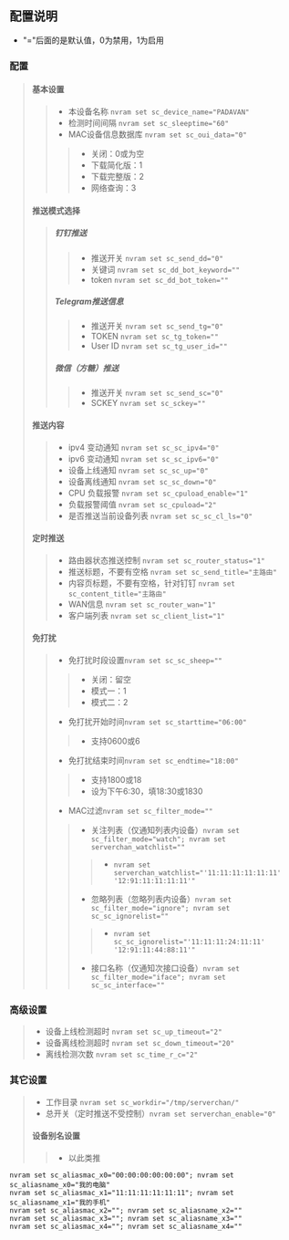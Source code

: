 ## 配置说明
* "="后面的是默认值，0为禁用，1为启用
### 配置
>#### 基本设置
>>* 本设备名称 ```nvram set sc_device_name="PADAVAN"```
>>* 检测时间间隔 ```nvram set sc_sleeptime="60"```
>>* MAC设备信息数据库 ```nvram set sc_oui_data="0"```
>>> * 关闭：0或为空
>>> * 下载简化版：1
>>> * 下载完整版：2
>>> * 网络查询：3
>#### 推送模式选择
>>##### 钉钉推送
>>>* 推送开关 ```nvram set sc_send_dd="0"```
>>>* 关键词 ```nvram set sc_dd_bot_keyword=""```
>>>* token ```nvram set sc_dd_bot_token=""```
>>##### Telegram推送信息
>>>* 推送开关 ```nvram set sc_send_tg="0"```
>>>* TOKEN ```nvram set sc_tg_token=""```
>>>* User ID ```nvram set sc_tg_user_id=""```
>>#####  微信（方糖）推送
>>>* 推送开关 ```nvram set sc_send_sc="0"```
>>>*	SCKEY ```nvram set sc_sckey=""```
>#### 推送内容
>>* ipv4 变动通知 ```nvram set sc_sc_ipv4="0"```
>>* ipv6 变动通知 ```nvram set sc_sc_ipv6="0"```
>>* 设备上线通知 ```nvram set sc_sc_up="0"```
>>* 设备离线通知 ```nvram set sc_sc_down="0"```
>>* CPU 负载报警 ```nvram set sc_cpuload_enable="1"```
>>* 负载报警阈值 ```nvram set sc_cpuload="2"```
>>* 是否推送当前设备列表 ```nvram set sc_sc_cl_ls="0"```
>#### 定时推送
>>* 路由器状态推送控制 ```nvram set sc_router_status="1"```
>>* 推送标题，不要有空格 ```nvram set sc_send_title="主路由"```
>>* 内容页标题，不要有空格，针对钉钉 ```nvram set sc_content_title="主路由"```
>>* WAN信息 ```nvram set sc_router_wan="1"```
>>* 客户端列表 ```nvram set sc_client_list="1"```
>#### 免打扰
>>* 免打扰时段设置```nvram set sc_sc_sheep=""```
>>>* 关闭：留空
>>>* 模式一：1
>>>* 模式二：2
>>* 免打扰开始时间```nvram set sc_starttime="06:00"```
>>>* 支持0600或6
>>* 免打扰结束时间```nvram set sc_endtime="18:00"```
>>>* 支持1800或18
>>>* 设为下午6:30，填18:30或1830
>>* MAC过滤```nvram set sc_filter_mode=""```
>>>* 关注列表（仅通知列表内设备）```nvram set sc_filter_mode="watch"; nvram set serverchan_watchlist=""```
>>>>* ```nvram set serverchan_watchlist="'11:11:11:11:11:11' '12:91:11:11:11:11'"```
>>>* 忽略列表（忽略列表内设备）```nvram set sc_filter_mode="ignore"; nvram set sc_sc_ignorelist=""```
>>>>* ```nvram set sc_sc_ignorelist="'11:11:11:24:11:11' '12:91:11:44:88:11'"```
>>>* 接口名称（仅通知次接口设备）```nvram set sc_filter_mode="iface"; nvram set sc_sc_interface=""```
### 高级设置
>* 设备上线检测超时 ```nvram set sc_up_timeout="2"```
>* 设备离线检测超时 ```nvram set sc_down_timeout="20"```
>* 离线检测次数 ```nvram set sc_time_r_c="2"```
### 其它设置
>* 工作目录 ```nvram set sc_workdir="/tmp/serverchan/"```
>* 总开关（定时推送不受控制）```nvram set serverchan_enable="0"```
> #### 设备别名设置
>> * 以此类推
  ```
  nvram set sc_aliasmac_x0="00:00:00:00:00:00"; nvram set sc_aliasname_x0="我的电脑"
  nvram set sc_aliasmac_x1="11:11:11:11:11:11"; nvram set sc_aliasname_x1="我的手机"
  nvram set sc_aliasmac_x2=""; nvram set sc_aliasname_x2=""
  nvram set sc_aliasmac_x3=""; nvram set sc_aliasname_x3=""
  nvram set sc_aliasmac_x4=""; nvram set sc_aliasname_x4=""
  ```
